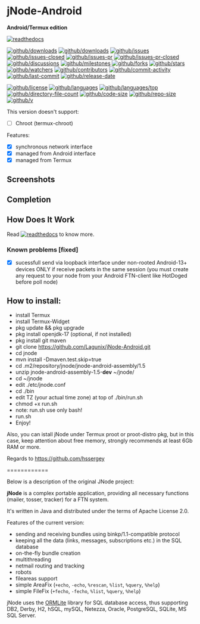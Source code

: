 # jNode-Android

**Android/Termux edition**

[![readthedocs](https://shields.io/readthedocs/jnode-android)](https://jnode-android.readthedocs.io)

[![github/downloads](https://shields.io/github/downloads/Lagunix/jNode-Android/total)](https://github.com/Lagunix/jNode-Android/releases)
[![github/downloads](https://github.com/Lagunix/jNode-Android)](https://github.com/Lagunix/jNode-Android.git)
[![github/issues](https://shields.io/github/issues/Lagunix/jNode-Android)](https://github.com/lagunix/jnode-android/issues)
[![github/issues-closed](https://shields.io/github/issues-closed/Lagunix/jNode-Android)](https://github.com/lagunix/jnode-android/issues?q=is%3Aissue+is%3Aclosed)
[![github/issues-pr](https://shields.io/github/issues-pr/Lagunix/jNode-Android)](https://github.com/lagunix/jnode-android/pulls)
[![github/issues-pr-closed](https://shields.io/github/issues-pr-closed/Lagunix/jNode-Android)](https://github.com/lagunix/jnode-android/pulls?q=is%3Apr+is%3Aclosed)
[![github/discussions](https://shields.io/github/discussions/Lagunux/jNode-Android)](https://github.com/Lagunix/jNode-Android/discussions)
[![github/milestones](https://shields.io/github/milestones/all/Lagunix/jNode-Android)](https://github.com/lagunix/jnode-android/milestones)
[![github/forks](https://shields.io/github/forks/Lagunix/jNode-Android)](https://github.com/lagunix/jnode-android/network/members)
[![github/stars](https://shields.io/github/stars/lagunix/jnode-android)](https://github.com/lagunix/jnode-android/stargazers)
[![github/watchers](https://shields.io/github/watchers/lagunix/jnode-android)](https://github.com/lagunix/jnode-android/watchers)
[![github/contributors](https://shields.io/github/contributors/lagunix/jnode-android)](https://github.com/lagunix/jnode-android/graphs/contributors)
[![github/commit-activity](https://shields.io/github/commit-activity/w/lagunix/jnode-android)](https://github.com/lagunix/jnode-android/graphs/commit-activity)
[![github/last-commit](https://shields.io/github/last-commit/Lagunix/jNode-Android)](https://github.com/lagunix/jnode-android/commits)
[![github/release-date](https://shields.io/github/release-date/lagunix/jnode-android)](https://github.com/lagunix/jnode-android/releases/latest)

[![github/license](https://shields.io/github/license/Lagunix/jNode-Android)](https://github.com/Lagunix/jNode-Android/LICENSE)
[![github/languages](https://shields.io/github/languages/count/lagunix/jnode-android)](https://github.com/Lagunix/jNode-Android)
[![github/languages/top](https://shields.io/github/languages/top/lagunix/jnode-android)](https://github.com/Lagunix/jNode-Android)
[![github/directory-file-count](https://shields.io/github/directory-file-count/lagunux/jnode-android)](https://github.com/lagunix/jnode-android)
[![github/code-size](https://shields.io/github/languages/code-size/lagunix/jnode-android)](https://github.com/lagunix/jnode-android)
[![github/repo-size](https://shields.io/github/repo-size/lagunix/jnode-android)](https://github.com/lagunix/jnode-android)
[![github/v](https://shields.io/github/v/release/lagunix/jnode-android)](https://github.com/lagunix/jnode-android)

This version doesn't support:

- [ ] Chroot (termux-chroot)

Features:

- [x] synchronous network interface
- [x] managed from Android interface
- [x] managed from Termux

## Screenshots

## Completion

## How Does It Work

Read
[![readthedocs](https://shields.io/readthedocs/lagunix/jnode-android)](https://jnode-android.readthedocs.io)
to know more.

### Known problems [fixed]
- [x] sucessfull send via loopback interface under non-rooted Android-13+ devices ONLY if receive packets in the same session (you must create any request to your node from your Android FTN-client like HotDoged before poll node)

## How to install:
* install Termux
* install Termux-Widget
* pkg update && pkg upgrade
* pkg install openjdk-17 (optional, if not installed)
* pkg install git maven
* git clone https://github.com/Lagunix/jNode-Android.git
* cd jnode
* mvn install -Dmaven.test.skip=true
* cd .m2/repository/jnode/jnode-android-assembly/1.5
* unzip jnode-android-assembly-1.5-**dev** ~/jnode/
* cd ~/jnode 
* edit ./etc/jnode.conf
* cd ./bin
* edit TZ (your actual time zone) at top of ./bin/run.sh
* chmod +x run.sh
* note: run.sh use only bash!
* run.sh
* Enjoy!

Also, you can istall jNode under Termux proot or proot-distro pkg, but in this case, keep attention about free memory, strongly recommends at least 6Gb RAM or more.

Regards to https://github.com/hssergey

============

Below is a description of the original JNode project:

**jNode** is a complex portable application, providing all necessary functions (mailer, tosser, tracker) for a FTN system.

It's written in Java and distributed under the terms of Apache License 2.0.

Features of the current version:
- sending and receiving bundles using binkp/1.1-compatible protocol
- keeping all the data (links, messages, subscriptions etc.) in the SQL database
- on-the-fly bundle creation
- multithreading
- netmail routing and tracking
- robots
- fileareas support
- simple AreaFix (`+echo`, `-echo`, `%rescan`, `%list`, `%query`, `%help`)
- simple FileFix (`+fecho`, `-fecho`, `%list`, `%query`, `%help`)

jNode uses the [ORMLite](http://ormlite.com) library for SQL database access, thus supporting DB2, Derby, H2, hSQL, mySQL, Netezza, Oracle, PostgreSQL, SQLite, MS SQL Server.

